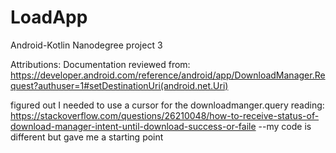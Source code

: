 # LoadApp
Android-Kotlin Nanodegree project 3

Attributions:
Documentation reviewed from:
https://developer.android.com/reference/android/app/DownloadManager.Request?authuser=1#setDestinationUri(android.net.Uri)

figured out I needed to use a cursor for the downloadmanger.query reading: 
https://stackoverflow.com/questions/26210048/how-to-receive-status-of-download-manager-intent-until-download-success-or-faile
--my code is different but gave me a starting point

